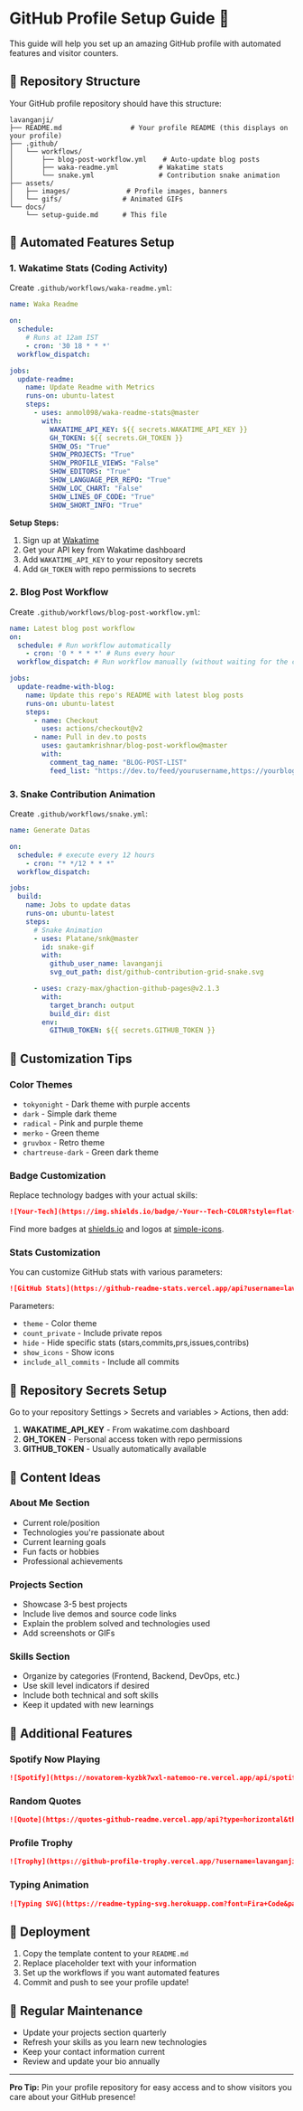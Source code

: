 # GitHub Profile Setup Guide 🚀

This guide will help you set up an amazing GitHub profile with automated features and visitor counters.

## 📁 Repository Structure

Your GitHub profile repository should have this structure:

```
lavanganji/
├── README.md                 # Your profile README (this displays on your profile)
├── .github/
│   └── workflows/
│       ├── blog-post-workflow.yml    # Auto-update blog posts
│       ├── waka-readme.yml          # Wakatime stats
│       └── snake.yml                # Contribution snake animation
├── assets/
│   ├── images/              # Profile images, banners
│   └── gifs/               # Animated GIFs
└── docs/
    └── setup-guide.md      # This file
```

## 🔧 Automated Features Setup

### 1. Wakatime Stats (Coding Activity)

Create `.github/workflows/waka-readme.yml`:

```yaml
name: Waka Readme

on:
  schedule:
    # Runs at 12am IST
    - cron: '30 18 * * *'
  workflow_dispatch:

jobs:
  update-readme:
    name: Update Readme with Metrics
    runs-on: ubuntu-latest
    steps:
      - uses: anmol098/waka-readme-stats@master
        with:
          WAKATIME_API_KEY: ${{ secrets.WAKATIME_API_KEY }}
          GH_TOKEN: ${{ secrets.GH_TOKEN }}
          SHOW_OS: "True"
          SHOW_PROJECTS: "True"
          SHOW_PROFILE_VIEWS: "False"
          SHOW_EDITORS: "True"
          SHOW_LANGUAGE_PER_REPO: "True"
          SHOW_LOC_CHART: "False"
          SHOW_LINES_OF_CODE: "True"
          SHOW_SHORT_INFO: "True"
```

**Setup Steps:**
1. Sign up at [Wakatime](https://wakatime.com/)
2. Get your API key from Wakatime dashboard
3. Add `WAKATIME_API_KEY` to your repository secrets
4. Add `GH_TOKEN` with repo permissions to secrets

### 2. Blog Post Workflow

Create `.github/workflows/blog-post-workflow.yml`:

```yaml
name: Latest blog post workflow
on:
  schedule: # Run workflow automatically
    - cron: '0 * * * *' # Runs every hour
  workflow_dispatch: # Run workflow manually (without waiting for the cron to be called)

jobs:
  update-readme-with-blog:
    name: Update this repo's README with latest blog posts
    runs-on: ubuntu-latest
    steps:
      - name: Checkout
        uses: actions/checkout@v2
      - name: Pull in dev.to posts
        uses: gautamkrishnar/blog-post-workflow@master
        with:
          comment_tag_name: "BLOG-POST-LIST"
          feed_list: "https://dev.to/feed/yourusername,https://yourblog.com/rss"
```

### 3. Snake Contribution Animation

Create `.github/workflows/snake.yml`:

```yaml
name: Generate Datas

on:
  schedule: # execute every 12 hours
    - cron: "* */12 * * *"
  workflow_dispatch:

jobs:
  build:
    name: Jobs to update datas
    runs-on: ubuntu-latest
    steps:
      # Snake Animation
      - uses: Platane/snk@master
        id: snake-gif
        with:
          github_user_name: lavanganji
          svg_out_path: dist/github-contribution-grid-snake.svg

      - uses: crazy-max/ghaction-github-pages@v2.1.3
        with:
          target_branch: output
          build_dir: dist
        env:
          GITHUB_TOKEN: ${{ secrets.GITHUB_TOKEN }}
```

## 🎨 Customization Tips

### Color Themes
- `tokyonight` - Dark theme with purple accents
- `dark` - Simple dark theme
- `radical` - Pink and purple theme
- `merko` - Green theme
- `gruvbox` - Retro theme
- `chartreuse-dark` - Green dark theme

### Badge Customization
Replace technology badges with your actual skills:

```markdown
![Your-Tech](https://img.shields.io/badge/-Your--Tech-COLOR?style=flat-square&logo=LOGO&logoColor=white)
```

Find more badges at [shields.io](https://shields.io/) and logos at [simple-icons](https://simpleicons.org/).

### Stats Customization

You can customize GitHub stats with various parameters:

```markdown
![GitHub Stats](https://github-readme-stats.vercel.app/api?username=lavanganji&show_icons=true&theme=tokyonight&count_private=true&hide=issues&include_all_commits=true)
```

Parameters:
- `theme` - Color theme
- `count_private` - Include private repos
- `hide` - Hide specific stats (stars,commits,prs,issues,contribs)
- `show_icons` - Show icons
- `include_all_commits` - Include all commits

## 🔐 Repository Secrets Setup

Go to your repository Settings > Secrets and variables > Actions, then add:

1. **WAKATIME_API_KEY** - From wakatime.com dashboard
2. **GH_TOKEN** - Personal access token with repo permissions
3. **GITHUB_TOKEN** - Usually automatically available

## 📝 Content Ideas

### About Me Section
- Current role/position
- Technologies you're passionate about
- Current learning goals
- Fun facts or hobbies
- Professional achievements

### Projects Section
- Showcase 3-5 best projects
- Include live demos and source code links
- Explain the problem solved and technologies used
- Add screenshots or GIFs

### Skills Section
- Organize by categories (Frontend, Backend, DevOps, etc.)
- Use skill level indicators if desired
- Include both technical and soft skills
- Keep it updated with new learnings

## 🌟 Additional Features

### Spotify Now Playing
```markdown
![Spotify](https://novatorem-kyzbk7wxl-natemoo-re.vercel.app/api/spotify)
```

### Random Quotes
```markdown
![Quote](https://quotes-github-readme.vercel.app/api?type=horizontal&theme=tokyonight)
```

### Profile Trophy
```markdown
![Trophy](https://github-profile-trophy.vercel.app/?username=lavanganji&theme=tokyonight&no-frame=false&no-bg=false&margin-w=4)
```

### Typing Animation
```markdown
![Typing SVG](https://readme-typing-svg.herokuapp.com?font=Fira+Code&pause=1000&color=F75C7E&width=435&lines=Your+Text+Here;Another+Line+Here)
```

## 🚀 Deployment

1. Copy the template content to your `README.md`
2. Replace placeholder text with your information
3. Set up the workflows if you want automated features
4. Commit and push to see your profile update!

## 🔄 Regular Maintenance

- Update your projects section quarterly
- Refresh your skills as you learn new technologies
- Keep your contact information current
- Review and update your bio annually

---

**Pro Tip:** Pin your profile repository for easy access and to show visitors you care about your GitHub presence!
